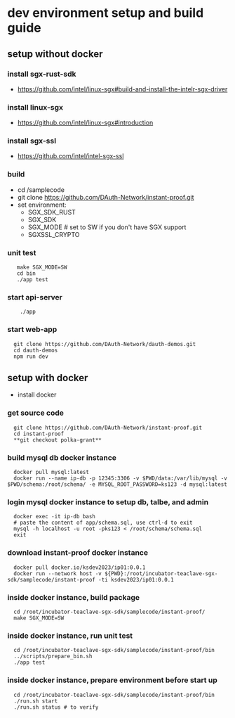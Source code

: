 # dev environment setup and build guide
## setup without docker
### install sgx-rust-sdk
+ https://github.com/intel/linux-sgx#build-and-install-the-intelr-sgx-driver
### install linux-sgx 
+ https://github.com/intel/linux-sgx#introduction
### install sgx-ssl
+ https://github.com/intel/intel-sgx-ssl
### build
+ cd <sgx-rust-sdk>/samplecode
+ git clone https://github.com/DAuth-Network/instant-proof.git
+ set environment:
  + SGX_SDK_RUST 
  + SGX_SDK
  + SGX_MODE # set to SW if you don't have SGX support
  + SGXSSL_CRYPTO
### unit test
```
   make SGX_MODE=SW
   cd bin
   ./app test
```
### start api-server
```
    ./app
```
### start web-app
```
  git clone https://github.com/DAuth-Network/dauth-demos.git
  cd dauth-demos
  npm run dev
```
## setup with docker
+ install docker
### get source code
```
  git clone https://github.com/DAuth-Network/instant-proof.git
  cd instant-proof
  **git checkout polka-grant**
```
### build mysql db docker instance
```
  docker pull mysql:latest 
  docker run --name ip-db -p 12345:3306 -v $PWD/data:/var/lib/mysql -v $PWD/schema:/root/schema/ -e MYSQL_ROOT_PASSWORD=ks123 -d mysql:latest
```
### login mysql docker instance to setup db, talbe, and admin
```
  docker exec -it ip-db bash
  # paste the content of app/schema.sql, use ctrl-d to exit
  mysql -h localhost -u root -pks123 < /root/schema/schema.sql 
  exit
```
### download instant-proof docker instance
```
  docker pull docker.io/ksdev2023/ip01:0.0.1
  docker run --network host -v ${PWD}:/root/incubator-teaclave-sgx-sdk/samplecode/instant-proof -ti ksdev2023/ip01:0.0.1
```
### inside docker instance, build package
```
  cd /root/incubator-teaclave-sgx-sdk/samplecode/instant-proof/
  make SGX_MODE=SW 
```
### inside docker instance, run unit test
```
  cd /root/incubator-teaclave-sgx-sdk/samplecode/instant-proof/bin
  ../scripts/prepare_bin.sh
  ./app test
```
### inside docker instance, prepare environment before start up
```
  cd /root/incubator-teaclave-sgx-sdk/samplecode/instant-proof/bin
  ./run.sh start
  ./run.sh status # to verify
```
